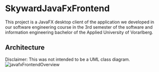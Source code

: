 # SkywardJavaFxFrontend
This project is a JavaFX desktop client of the application we developed in our software engineering course in the 3rd semester of the software and information engineering bachelor of the Applied University of Vorarlberg.

## Architecture
Disclaimer: This was not intended to be a UML class diagram.
![javafxFrontendOverview](https://user-images.githubusercontent.com/50101590/216430710-1a38ceb7-ed25-476a-87ff-a113c301f2d5.jpg)
